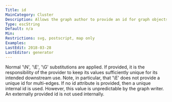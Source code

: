 ```yaml
---
Title: id
MainCategory: Cluster
Description: Allows the graph author to provide an id for graph objects which is to be included in the output.
Type: escString
Default: n/a
Min: 
Restrictions: svg, postscript, map only
Examples: 
LastEdit: 2018-03-28
LastEditor: generator
---
```


Normal '\N', '\E', '\G' substitutions are applied. If provided, it is the responsibility of the provider to keep its values sufficiently unique for its intended downstream use. Note, in particular, that '\E' does not provide a unique id for multi-edges. If no id attribute is provided, then a unique internal id is used. However, this value is unpredictable by the graph writer. An externally provided id is not used internally.

